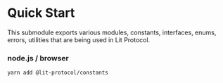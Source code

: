 # Quick Start

This submodule exports various modules, constants, interfaces, enums, errors, utilities that are being used in Lit Protocol.

### node.js / browser

```
yarn add @lit-protocol/constants
```


